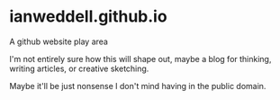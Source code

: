 # ianweddell.github.io
A github website play area

I'm not entirely sure how this will shape out, maybe a blog for thinking, writing articles, or creative sketching.

Maybe it'll be just nonsense I don't mind having in the public domain.
